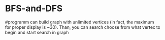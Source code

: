 # BFS-and-DFS
#programm can build graph with unlimited vertices (in fact, the maximum for proper display is ~30). Than, you can search choose from what vertex to begin and start search in graph
